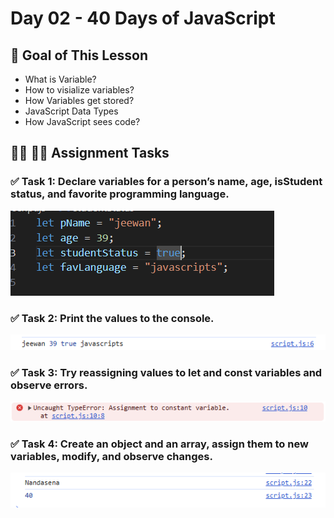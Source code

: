# Day 02 - 40 Days of JavaScript

## **🎯 Goal of This Lesson**

- What is Variable?
- How to visialize variables?
- How Variables get stored?
- JavaScript Data Types
- How JavaScript sees code?

## **👩‍💻 🧑‍💻 Assignment Tasks**

### ✅ Task 1: Declare variables for a person’s name, age, isStudent status, and favorite programming language.

![screenshot](tasks/task01.png)

### ✅ Task 2: Print the values to the console.

![screenshot](tasks/task02.png)

### ✅ Task 3: Try reassigning values to let and const variables and observe errors.

![screenshot](tasks/task03.png)

### ✅ Task 4: Create an object and an array, assign them to new variables, modify, and observe changes.

![screenshot](tasks/task04.png)
